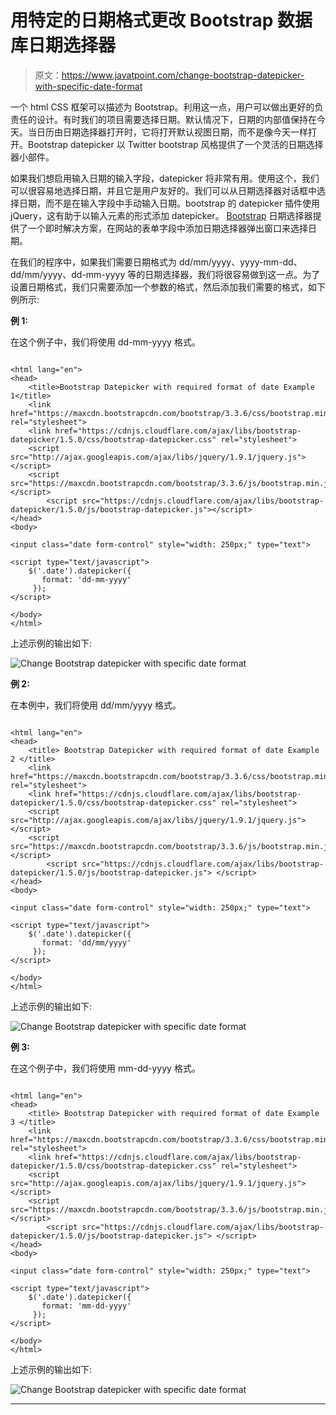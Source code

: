 # 用特定的日期格式更改 Bootstrap 数据库日期选择器

> 原文：<https://www.javatpoint.com/change-bootstrap-datepicker-with-specific-date-format>

一个 html CSS 框架可以描述为 Bootstrap。利用这一点，用户可以做出更好的负责任的设计。有时我们的项目需要选择日期。默认情况下，日期的内部值保持在今天。当日历由日期选择器打开时，它将打开默认视图日期，而不是像今天一样打开。Bootstrap datepicker 以 Twitter bootstrap 风格提供了一个灵活的日期选择器小部件。

如果我们想启用输入日期的输入字段，datepicker 将非常有用。使用这个，我们可以很容易地选择日期，并且它是用户友好的。我们可以从日期选择器对话框中选择日期，而不是在输入字段中手动输入日期。bootstrap 的 datepicker 插件使用 jQuery，这有助于以输入元素的形式添加 datepicker。 [Bootstrap](https://www.javatpoint.com/bootstrap-tutorial) 日期选择器提供了一个即时解决方案，在网站的表单字段中添加日期选择器弹出窗口来选择日期。

在我们的程序中，如果我们需要日期格式为 dd/mm/yyyy、yyyy-mm-dd、dd/mm/yyyy、dd-mm-yyyy 等的日期选择器，我们将很容易做到这一点。为了设置日期格式，我们只需要添加一个参数的格式，然后添加我们需要的格式，如下例所示:

**例 1:**

在这个例子中，我们将使用 dd-mm-yyyy 格式。

```

<html lang="en">
<head>
    <title>Bootstrap Datepicker with required format of date Example 1</title> 
    <link href="https://maxcdn.bootstrapcdn.com/bootstrap/3.3.6/css/bootstrap.min.css" rel="stylesheet">
    <link href="https://cdnjs.cloudflare.com/ajax/libs/bootstrap-datepicker/1.5.0/css/bootstrap-datepicker.css" rel="stylesheet">
    <script src="http://ajax.googleapis.com/ajax/libs/jquery/1.9.1/jquery.js"></script>
    <script src="https://maxcdn.bootstrapcdn.com/bootstrap/3.3.6/js/bootstrap.min.js"></script> 
        <script src="https://cdnjs.cloudflare.com/ajax/libs/bootstrap-datepicker/1.5.0/js/bootstrap-datepicker.js"></script> 
</head>
<body>

<input class="date form-control" style="width: 250px;" type="text">

<script type="text/javascript">
    $('.date').datepicker({
       format: 'dd-mm-yyyy'
     });
</script>

</body>
</html>

```

上述示例的输出如下:

![Change Bootstrap datepicker with specific date format](img/e3e8c1d1b12e1b62795dc063fdecb926.png)

**例 2:**

在本例中，我们将使用 dd/mm/yyyy 格式。

```

<html lang="en">
<head>
    <title> Bootstrap Datepicker with required format of date Example 2 </title>  
    <link href="https://maxcdn.bootstrapcdn.com/bootstrap/3.3.6/css/bootstrap.min.css" rel="stylesheet">
    <link href="https://cdnjs.cloudflare.com/ajax/libs/bootstrap-datepicker/1.5.0/css/bootstrap-datepicker.css" rel="stylesheet">
    <script src="http://ajax.googleapis.com/ajax/libs/jquery/1.9.1/jquery.js"> </script>
    <script src="https://maxcdn.bootstrapcdn.com/bootstrap/3.3.6/js/bootstrap.min.js"> </script>  
        <script src="https://cdnjs.cloudflare.com/ajax/libs/bootstrap-datepicker/1.5.0/js/bootstrap-datepicker.js"> </script>  
</head>
<body>

<input class="date form-control" style="width: 250px;" type="text">

<script type="text/javascript">
    $('.date').datepicker({
       format: 'dd/mm/yyyy'
     });
</script>

</body>
</html>

```

上述示例的输出如下:

![Change Bootstrap datepicker with specific date format](img/5bc328d16cf7e5622d9e27bb10a82dd9.png)

**例 3:**

在这个例子中，我们将使用 mm-dd-yyyy 格式。

```

<html lang="en">
<head>
    <title> Bootstrap Datepicker with required format of date Example 3 </title>  
    <link href="https://maxcdn.bootstrapcdn.com/bootstrap/3.3.6/css/bootstrap.min.css" rel="stylesheet">
    <link href="https://cdnjs.cloudflare.com/ajax/libs/bootstrap-datepicker/1.5.0/css/bootstrap-datepicker.css" rel="stylesheet">
    <script src="http://ajax.googleapis.com/ajax/libs/jquery/1.9.1/jquery.js"> </script>
    <script src="https://maxcdn.bootstrapcdn.com/bootstrap/3.3.6/js/bootstrap.min.js">  </script>  
        <script src="https://cdnjs.cloudflare.com/ajax/libs/bootstrap-datepicker/1.5.0/js/bootstrap-datepicker.js"> </script>  
</head>
<body>

<input class="date form-control" style="width: 250px;" type="text">

<script type="text/javascript">
    $('.date').datepicker({
       format: 'mm-dd-yyyy'
     });
</script>

</body>
</html>

```

上述示例的输出如下:

![Change Bootstrap datepicker with specific date format](img/482658c139a2e3c656892f2259af4080.png)

* * *
